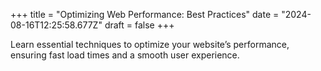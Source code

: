 +++
title = "Optimizing Web Performance: Best Practices"
date = "2024-08-16T12:25:58.677Z"
draft = false
+++

  Learn essential techniques to optimize your website’s performance, ensuring fast load times and a smooth user experience.
        